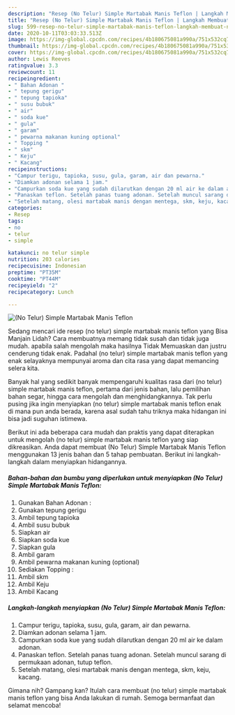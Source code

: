 ```yaml
---
description: "Resep (No Telur) Simple Martabak Manis Teflon | Langkah Membuat (No Telur) Simple Martabak Manis Teflon Yang Enak dan Simpel"
title: "Resep (No Telur) Simple Martabak Manis Teflon | Langkah Membuat (No Telur) Simple Martabak Manis Teflon Yang Enak dan Simpel"
slug: 599-resep-no-telur-simple-martabak-manis-teflon-langkah-membuat-no-telur-simple-martabak-manis-teflon-yang-enak-dan-simpel
date: 2020-10-11T03:03:33.513Z
image: https://img-global.cpcdn.com/recipes/4b180675081a990a/751x532cq70/no-telur-simple-martabak-manis-teflon-foto-resep-utama.jpg
thumbnail: https://img-global.cpcdn.com/recipes/4b180675081a990a/751x532cq70/no-telur-simple-martabak-manis-teflon-foto-resep-utama.jpg
cover: https://img-global.cpcdn.com/recipes/4b180675081a990a/751x532cq70/no-telur-simple-martabak-manis-teflon-foto-resep-utama.jpg
author: Lewis Reeves
ratingvalue: 3.3
reviewcount: 11
recipeingredient:
- " Bahan Adonan "
- " tepung gerigu"
- " tepung tapioka"
- " susu bubuk"
- " air"
- " soda kue"
- " gula"
- " garam"
- " pewarna makanan kuning optional"
- " Topping "
- " skm"
- " Keju"
- " Kacang"
recipeinstructions:
- "Campur terigu, tapioka, susu, gula, garam, air dan pewarna."
- "Diamkan adonan selama 1 jam."
- "Campurkan soda kue yang sudah dilarutkan dengan 20 ml air ke dalam adonan."
- "Panaskan teflon. Setelah panas tuang adonan. Setelah muncul sarang di permukaan adonan, tutup teflon."
- "Setelah matang, olesi martabak manis dengan mentega, skm, keju, kacang."
categories:
- Resep
tags:
- no
- telur
- simple

katakunci: no telur simple 
nutrition: 203 calories
recipecuisine: Indonesian
preptime: "PT35M"
cooktime: "PT44M"
recipeyield: "2"
recipecategory: Lunch

---
```



![(No Telur) Simple Martabak Manis Teflon](https://img-global.cpcdn.com/recipes/4b180675081a990a/751x532cq70/no-telur-simple-martabak-manis-teflon-foto-resep-utama.jpg)

Sedang mencari ide resep (no telur) simple martabak manis teflon yang Bisa Manjain Lidah? Cara membuatnya memang tidak susah dan tidak juga mudah. apabila salah mengolah maka hasilnya Tidak Memuaskan dan justru cenderung tidak enak. Padahal (no telur) simple martabak manis teflon yang enak selayaknya mempunyai aroma dan cita rasa yang dapat memancing selera kita.

Banyak hal yang sedikit banyak mempengaruhi kualitas rasa dari (no telur) simple martabak manis teflon, pertama dari jenis bahan, lalu pemilihan bahan segar, hingga cara mengolah dan menghidangkannya. Tak perlu pusing jika ingin menyiapkan (no telur) simple martabak manis teflon enak di mana pun anda berada, karena asal sudah tahu triknya maka hidangan ini bisa jadi suguhan istimewa.




Berikut ini ada beberapa cara mudah dan praktis yang dapat diterapkan untuk mengolah (no telur) simple martabak manis teflon yang siap dikreasikan. Anda dapat membuat (No Telur) Simple Martabak Manis Teflon menggunakan 13 jenis bahan dan 5 tahap pembuatan. Berikut ini langkah-langkah dalam menyiapkan hidangannya.

<!--inarticleads1-->

##### Bahan-bahan dan bumbu yang diperlukan untuk menyiapkan (No Telur) Simple Martabak Manis Teflon:

1. Gunakan  Bahan Adonan :
1. Gunakan  tepung gerigu
1. Ambil  tepung tapioka
1. Ambil  susu bubuk
1. Siapkan  air
1. Siapkan  soda kue
1. Siapkan  gula
1. Ambil  garam
1. Ambil  pewarna makanan kuning (optional)
1. Sediakan  Topping :
1. Ambil  skm
1. Ambil  Keju
1. Ambil  Kacang




<!--inarticleads2-->

##### Langkah-langkah menyiapkan (No Telur) Simple Martabak Manis Teflon:

1. Campur terigu, tapioka, susu, gula, garam, air dan pewarna.
1. Diamkan adonan selama 1 jam.
1. Campurkan soda kue yang sudah dilarutkan dengan 20 ml air ke dalam adonan.
1. Panaskan teflon. Setelah panas tuang adonan. Setelah muncul sarang di permukaan adonan, tutup teflon.
1. Setelah matang, olesi martabak manis dengan mentega, skm, keju, kacang.




Gimana nih? Gampang kan? Itulah cara membuat (no telur) simple martabak manis teflon yang bisa Anda lakukan di rumah. Semoga bermanfaat dan selamat mencoba!
